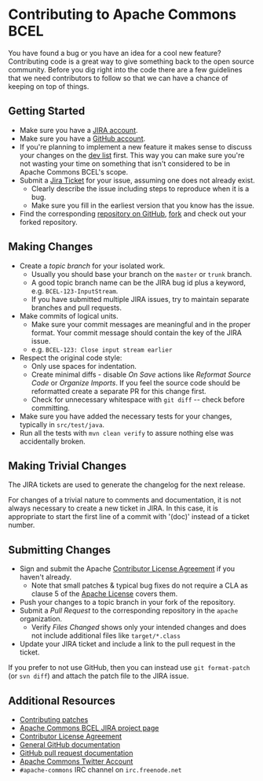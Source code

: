 <!---
 Licensed to the Apache Software Foundation (ASF) under one or more
 contributor license agreements.  See the NOTICE file distributed with
 this work for additional information regarding copyright ownership.
 The ASF licenses this file to You under the Apache License, Version 2.0
 (the "License"); you may not use this file except in compliance with
 the License.  You may obtain a copy of the License at

      http://www.apache.org/licenses/LICENSE-2.0

 Unless required by applicable law or agreed to in writing, software
 distributed under the License is distributed on an "AS IS" BASIS,
 WITHOUT WARRANTIES OR CONDITIONS OF ANY KIND, either express or implied.
 See the License for the specific language governing permissions and
 limitations under the License.
-->
<!---
 +======================================================================+
 |****                                                              ****|
 |****      THIS FILE IS GENERATED BY THE COMMONS BUILD PLUGIN      ****|
 |****                    DO NOT EDIT DIRECTLY                      ****|
 |****                                                              ****|
 +======================================================================+
 | TEMPLATE FILE: contributing-md-template.md                           |
 | commons-build-plugin/trunk/src/main/resources/commons-xdoc-templates |
 +======================================================================+
 |                                                                      |
 | 1) Re-generate using: mvn commons-build:contributing-md              |
 |                                                                      |
 | 2) Set the following properties in the component's pom:              |
 |    - commons.jira.id  (required, alphabetic, upper case)             |
 |                                                                      |
 | 3) Example Properties                                                |
 |                                                                      |
 |  <properties>                                                        |
 |    <commons.jira.id>MATH</commons.jira.id>                           |
 |  </properties>                                                       |
 |                                                                      |
 +======================================================================+
--->
Contributing to Apache Commons BCEL
======================

You have found a bug or you have an idea for a cool new feature? Contributing code is a great way to give something back to
the open source community. Before you dig right into the code there are a few guidelines that we need contributors to
follow so that we can have a chance of keeping on top of things.

Getting Started
---------------

+ Make sure you have a [JIRA account](https://issues.apache.org/jira/).
+ Make sure you have a [GitHub account](https://github.com/signup/free).
+ If you're planning to implement a new feature it makes sense to discuss your changes on the [dev list](https://commons.apache.org/mail-lists.html) first. This way you can make sure you're not wasting your time on something that isn't considered to be in Apache Commons BCEL's scope.
+ Submit a [Jira Ticket][jira] for your issue, assuming one does not already exist.
  + Clearly describe the issue including steps to reproduce when it is a bug.
  + Make sure you fill in the earliest version that you know has the issue.
+ Find the corresponding [repository on GitHub](https://github.com/apache/?query=commons-),
[fork](https://help.github.com/articles/fork-a-repo/) and check out your forked repository.

Making Changes
--------------

+ Create a _topic branch_ for your isolated work.
  * Usually you should base your branch on the `master` or `trunk` branch.
  * A good topic branch name can be the JIRA bug id plus a keyword, e.g. `BCEL-123-InputStream`.
  * If you have submitted multiple JIRA issues, try to maintain separate branches and pull requests.
+ Make commits of logical units.
  * Make sure your commit messages are meaningful and in the proper format. Your commit message should contain the key of the JIRA issue.
  * e.g. `BCEL-123: Close input stream earlier`
+ Respect the original code style:
  + Only use spaces for indentation.
  + Create minimal diffs - disable _On Save_ actions like _Reformat Source Code_ or _Organize Imports_. If you feel the source code should be reformatted create a separate PR for this change first.
  + Check for unnecessary whitespace with `git diff` -- check before committing.
+ Make sure you have added the necessary tests for your changes, typically in `src/test/java`.
+ Run all the tests with `mvn clean verify` to assure nothing else was accidentally broken.

Making Trivial Changes
----------------------

The JIRA tickets are used to generate the changelog for the next release.

For changes of a trivial nature to comments and documentation, it is not always necessary to create a new ticket in JIRA.
In this case, it is appropriate to start the first line of a commit with '(doc)' instead of a ticket number.


Submitting Changes
------------------

+ Sign and submit the Apache [Contributor License Agreement][cla] if you haven't already.
  * Note that small patches & typical bug fixes do not require a CLA as
    clause 5 of the [Apache License](https://www.apache.org/licenses/LICENSE-2.0.html#contributions)
    covers them.
+ Push your changes to a topic branch in your fork of the repository.
+ Submit a _Pull Request_ to the corresponding repository in the `apache` organization.
  * Verify _Files Changed_ shows only your intended changes and does not
  include additional files like `target/*.class`
+ Update your JIRA ticket and include a link to the pull request in the ticket.

If you prefer to not use GitHub, then you can instead use
`git format-patch` (or `svn diff`) and attach the patch file to the JIRA issue.


Additional Resources
--------------------

+ [Contributing patches](https://commons.apache.org/patches.html)
+ [Apache Commons BCEL JIRA project page][jira]
+ [Contributor License Agreement][cla]
+ [General GitHub documentation](https://help.github.com/)
+ [GitHub pull request documentation](https://help.github.com/articles/creating-a-pull-request/)
+ [Apache Commons Twitter Account](https://twitter.com/ApacheCommons)
+ `#apache-commons` IRC channel on `irc.freenode.net`

[cla]:https://www.apache.org/licenses/#clas
[jira]:https://issues.apache.org/jira/browse/BCEL
